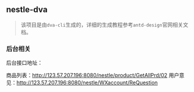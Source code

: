 ## nestle-dva

> 该项目是由```dva-cli```生成的，详细的生成教程参考```antd-design```官网相关文档。

### 后台相关

后台接口地址：

商品列表：http://123.57.207.196:8080/nestle/product/GetAllPrd/02
用户意见：http://123.57.207.196:8080/nestle/WXaccount/ReQuestion